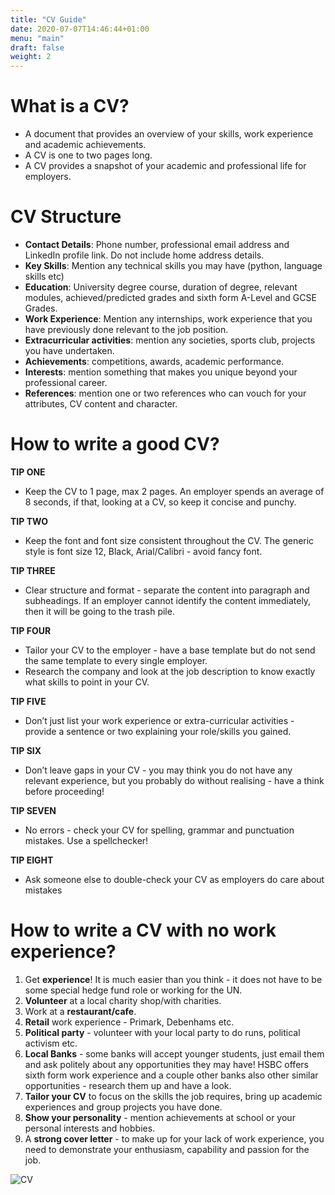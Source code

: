 ```yaml
---
title: "CV Guide"
date: 2020-07-07T14:46:44+01:00
menu: "main"
draft: false
weight: 2
---
```

# What is a CV?
- A document that provides an overview of your skills, work experience and academic achievements.
- A CV is one to two pages long.
- A CV provides a snapshot of your academic and professional life for employers.


# CV Structure
- **Contact Details**: Phone number, professional email address and LinkedIn profile link. Do not include home address details.
- **Key Skills**: Mention any technical skills you may have (python, language skills etc)
- **Education**: University degree course, duration of degree, relevant modules, achieved/predicted grades and sixth form A-Level and GCSE Grades.
- **Work Experience**: Mention any internships, work experience that you have previously done relevant to the job position.
- **Extracurricular activities**: mention any societies, sports club, projects you have undertaken.
- **Achievements**: competitions, awards, academic performance.
- **Interests**: mention something that makes you unique beyond your professional career.
- **References**: mention one or two references who can vouch for your attributes, CV content and character.

# How to write a good CV?

**TIP ONE**
- Keep the CV to 1 page, max 2 pages. An employer spends an average of 8 seconds, if that, looking at a CV, so keep it concise and punchy.

**TIP TWO**
- Keep the font and font size consistent throughout the CV. The generic style is font size 12, Black, Arial/Calibri - avoid fancy font.

**TIP THREE**
- Clear structure and format - separate the content into paragraph and subheadings. If an employer cannot identify the content immediately, then it will be going to the trash pile.

**TIP FOUR**
- Tailor your CV to the employer - have a base template but do not send the same template to every single employer. 
- Research the company and look at the job description to know exactly what skills to point in your CV.

**TIP FIVE**
- Don’t just list your work experience or extra-curricular activities - provide a sentence or two explaining your role/skills you gained.

**TIP SIX**
- Don’t leave gaps in your CV - you may think you do not have any relevant experience, but you probably do without realising - have a think before proceeding!

**TIP SEVEN**
- No errors - check your CV for spelling, grammar and punctuation mistakes. Use a spellchecker!

**TIP EIGHT**
- Ask someone else to double-check your CV as employers do care about mistakes

# How to write a CV with no work experience?
1. Get **experience**! It is much easier than you think - it does not have to be some special hedge fund role or working for the UN.
2. **Volunteer** at a local charity shop/with charities.
3. Work at a **restaurant/cafe**.
4. **Retail** work experience - Primark, Debenhams etc.
5. **Political party** - volunteer with your local party to do runs, political activism etc.
6. **Local Banks** - some banks will accept younger students, just email them and ask politely about any opportunities they may have! HSBC offers sixth form work experience and a couple other banks also other similar opportunities - research them up and have a look.
7. **Tailor your CV** to focus on the skills the job requires, bring up academic experiences and group projects you have done.
8. **Show your personality** - mention achievements at school or your personal interests and hobbies.
9. A **strong cover letter** - to make up for your lack of work experience, you need to demonstrate your enthusiasm, capability and passion for the job.

 ![CV](/CV.jpg)
